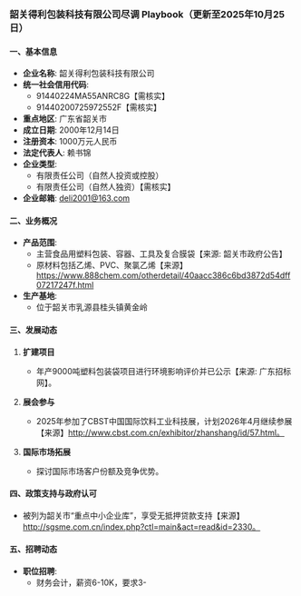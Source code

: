 ### 韶关得利包装科技有限公司尽调 Playbook（更新至2025年10月25日）

#### 一、基本信息
- **企业名称**: 韶关得利包装科技有限公司
- **统一社会信用代码**: 
  - 91440224MA55ANRC8G【需核实】
  - 91440200725972552F【需核实】
- **重点地区**: 广东省韶关市
- **成立日期**: 2000年12月14日
- **注册资本**: 1000万元人民币
- **法定代表人**: 赖书锦
- **企业类型**: 
  - 有限责任公司（自然人投资或控股）
  - 有限责任公司（自然人独资）【需核实】
- **企业邮箱**: deli2001@163.com

#### 二、业务概况
- **产品范围**: 
  - 主营食品用塑料包装、容器、工具及复合膜袋【来源: 韶关市政府公告】
  - 原材料包括乙烯、PVC、聚氯乙烯【来源】https://www.888chem.com/otherdetail/40aacc386c6bd3872d54dff07217247f.html
- **生产基地**: 
  - 位于韶关市乳源县桂头镇黄金岭

#### 三、发展动态
1. **扩建项目**
   - 年产9000吨塑料包装袋项目进行环境影响评价并已公示【来源: 广东招标网】。

2. **展会参与**
   - 2025年参加了CBST中国国际饮料工业科技展，计划2026年4月继续参展【来源】http://www.cbst.com.cn/exhibitor/zhanshang/id/57.html。

3. **国际市场拓展**
   - 探讨国际市场客户份额及竞争优势。

#### 四、政策支持与政府认可
- 被列为韶关市“重点中小企业库”，享受无抵押贷款支持【来源】http://sgsme.com.cn/index.php?ctl=main&act=read&id=2330。

#### 五、招聘动态
- **职位招聘**: 
  - 财务会计，薪资6-10K，要求3-